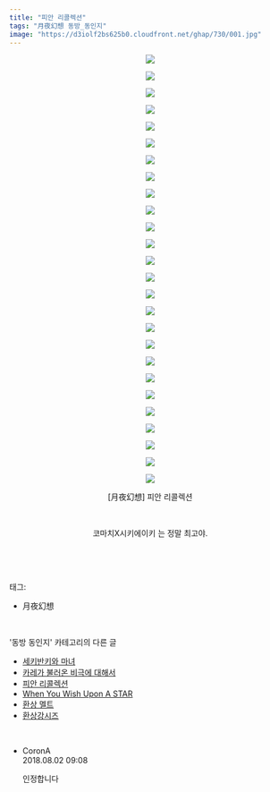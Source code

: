 ```yaml
---
title: "피안 리콜렉션"
tags: "月夜幻想 동방_동인지"
image: "https://d3iolf2bs625b0.cloudfront.net/ghap/730/001.jpg"
---
```

<div class="article">
<p style="text-align: center; clear: none; float: none;"><img src="{{ site.imgserver3 }}/ghap/730/001.jpg"/></p>
<p style="text-align: center; clear: none; float: none;"><img src="{{ site.imgserver3 }}/ghap/730/002.png"/></p>
<p style="text-align: center; clear: none; float: none;"><img src="{{ site.imgserver3 }}/ghap/730/003.jpg"/></p>
<p style="text-align: center; clear: none; float: none;"><img src="{{ site.imgserver3 }}/ghap/730/004.jpg"/></p>
<p style="text-align: center; clear: none; float: none;"><img src="{{ site.imgserver3 }}/ghap/730/005.jpg"/></p>
<p style="text-align: center; clear: none; float: none;"><img src="{{ site.imgserver3 }}/ghap/730/006.jpg"/></p>
<p style="text-align: center; clear: none; float: none;"><img src="{{ site.imgserver3 }}/ghap/730/007.jpg"/></p>
<p style="text-align: center; clear: none; float: none;"><img src="{{ site.imgserver3 }}/ghap/730/008.jpg"/></p>
<p style="text-align: center; clear: none; float: none;"><img src="{{ site.imgserver3 }}/ghap/730/009.jpg"/></p>
<p style="text-align: center; clear: none; float: none;"><img src="{{ site.imgserver3 }}/ghap/730/010.jpg"/></p>
<p style="text-align: center; clear: none; float: none;"><img src="{{ site.imgserver3 }}/ghap/730/011.jpg"/></p>
<p style="text-align: center; clear: none; float: none;"><img src="{{ site.imgserver3 }}/ghap/730/012.jpg"/></p>
<p style="text-align: center; clear: none; float: none;"><img src="{{ site.imgserver3 }}/ghap/730/013.jpg"/></p>
<p style="text-align: center; clear: none; float: none;"><img src="{{ site.imgserver3 }}/ghap/730/014.jpg"/></p>
<p style="text-align: center; clear: none; float: none;"><img src="{{ site.imgserver3 }}/ghap/730/015.jpg"/></p>
<p style="text-align: center; clear: none; float: none;"><img src="{{ site.imgserver3 }}/ghap/730/016.jpg"/></p>
<p style="text-align: center; clear: none; float: none;"><img src="{{ site.imgserver3 }}/ghap/730/017.jpg"/></p>
<p style="text-align: center; clear: none; float: none;"><img src="{{ site.imgserver3 }}/ghap/730/018.jpg"/></p>
<p style="text-align: center; clear: none; float: none;"><img src="{{ site.imgserver3 }}/ghap/730/019.jpg"/></p>
<p style="text-align: center; clear: none; float: none;"><img src="{{ site.imgserver3 }}/ghap/730/020.jpg"/></p>
<p style="text-align: center; clear: none; float: none;"><img src="{{ site.imgserver3 }}/ghap/730/021.jpg"/></p>
<p style="text-align: center; clear: none; float: none;"><img src="{{ site.imgserver3 }}/ghap/730/022.jpg"/></p>
<p style="text-align: center; clear: none; float: none;"><img src="{{ site.imgserver3 }}/ghap/730/023.jpg"/></p>
<p style="text-align: center; clear: none; float: none;"><img src="{{ site.imgserver3 }}/ghap/730/024.jpg"/></p>
<p style="text-align: center; clear: none; float: none;"><img src="{{ site.imgserver3 }}/ghap/730/025.jpg"/></p>
<p style="text-align: center; clear: none; float: none;"><img src="{{ site.imgserver3 }}/ghap/730/026.jpg"/></p>
<p style="text-align: center; clear: none; float: none;">[月夜幻想] 피안 리콜렉션</p>
<p style="text-align: center; clear: none; float: none;"><br/></p>
<p style="text-align: center; clear: none; float: none;">코마치X시키에이키 는 정말 최고야.</p>
<p><br/></p>
</div><br/>
<div class="tagTrail">
<p>태그: </p>
<ul>
<li>月夜幻想</li>
</ul>
</div><br/>
<div class="another">
<p>'동방 동인지' 카테고리의 다른 글</p>
<ul>
<li><a href="/ghap_732">세키반키와 마녀</a></li>
<li><a href="/ghap_731">카레가 불러온 비극에 대해서</a></li>
<li><a href="/ghap_730">피안 리콜렉션</a></li>
<li><a href="/ghap_729">When You Wish Upon A STAR</a></li>
<li><a href="/ghap_728">환상 멜트</a></li>
<li><a href="/ghap_727">환상강시즈</a></li>
</ul>
</div><br/>
<div class="cb_module cb_fluid">
<div class="cb_wrt cb_profile">
<div class="comment">
<ul>
<li class="cb_thumb_off" id="comment15299012">
<div class="cb_comment_area">
<div class="cb_info_area">
<div class="cb_section">
<span class="cb_nick_name">CoronA</span>
</div>
<div class="cb_section">
<span class="cb_date">2018.08.02 09:08 </span>
</div>
</div>
<div class="cb_dsc_comment">
<p class="cb_dsc">
											인정합니다
										</p>
</div>
</div></li>
</ul>
</div>
</div><!-- commentList close -->
</div><br/>
